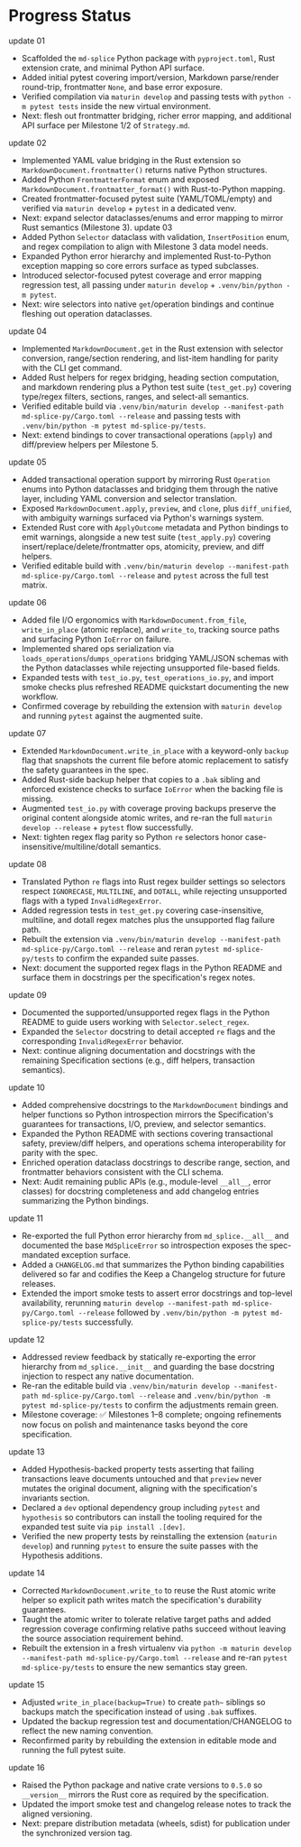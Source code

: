 # Progress Status

update 01
- Scaffolded the `md-splice` Python package with `pyproject.toml`, Rust extension crate, and minimal Python API surface.
- Added initial pytest covering import/version, Markdown parse/render round-trip, frontmatter `None`, and base error exposure.
- Verified compilation via `maturin develop` and passing tests with `python -m pytest tests` inside the new virtual environment.
- Next: flesh out frontmatter bridging, richer error mapping, and additional API surface per Milestone 1/2 of `Strategy.md`.

update 02
- Implemented YAML value bridging in the Rust extension so `MarkdownDocument.frontmatter()` returns native Python structures.
- Added Python `FrontmatterFormat` enum and exposed `MarkdownDocument.frontmatter_format()` with Rust-to-Python mapping.
- Created frontmatter-focused pytest suite (YAML/TOML/empty) and verified via `maturin develop` + `pytest` in a dedicated venv.
- Next: expand selector dataclasses/enums and error mapping to mirror Rust semantics (Milestone 3).
update 03
- Added Python `Selector` dataclass with validation, `InsertPosition` enum, and regex compilation to align with Milestone 3 data model needs.
- Expanded Python error hierarchy and implemented Rust-to-Python exception mapping so core errors surface as typed subclasses.
- Introduced selector-focused pytest coverage and error mapping regression test, all passing under `maturin develop` + `.venv/bin/python -m pytest`.
- Next: wire selectors into native `get`/operation bindings and continue fleshing out operation dataclasses.

update 04
- Implemented `MarkdownDocument.get` in the Rust extension with selector conversion, range/section rendering, and list-item handling for parity with the CLI get command.
- Added Rust helpers for regex bridging, heading section computation, and markdown rendering plus a Python test suite (`test_get.py`) covering type/regex filters, sections, ranges, and select-all semantics.
- Verified editable build via `.venv/bin/maturin develop --manifest-path md-splice-py/Cargo.toml --release` and passing tests with `.venv/bin/python -m pytest md-splice-py/tests`.
- Next: extend bindings to cover transactional operations (`apply`) and diff/preview helpers per Milestone 5.

update 05
- Added transactional operation support by mirroring Rust `Operation` enums into Python dataclasses and bridging them through the native layer, including YAML conversion and selector translation.
- Exposed `MarkdownDocument.apply`, `preview`, and `clone`, plus `diff_unified`, with ambiguity warnings surfaced via Python's warnings system.
- Extended Rust core with `ApplyOutcome` metadata and Python bindings to emit warnings, alongside a new test suite (`test_apply.py`) covering insert/replace/delete/frontmatter ops, atomicity, preview, and diff helpers.
- Verified editable build with `.venv/bin/maturin develop --manifest-path md-splice-py/Cargo.toml --release` and `pytest` across the full test matrix.

update 06
- Added file I/O ergonomics with `MarkdownDocument.from_file`, `write_in_place` (atomic replace), and `write_to`, tracking source paths and surfacing Python `IoError` on failure.
- Implemented shared ops serialization via `loads_operations`/`dumps_operations` bridging YAML/JSON schemas with the Python dataclasses while rejecting unsupported file-based fields.
- Expanded tests with `test_io.py`, `test_operations_io.py`, and import smoke checks plus refreshed README quickstart documenting the new workflow.
- Confirmed coverage by rebuilding the extension with `maturin develop` and running `pytest` against the augmented suite.

update 07
- Extended `MarkdownDocument.write_in_place` with a keyword-only `backup` flag that snapshots the current file before atomic replacement to satisfy the safety guarantees in the spec.
- Added Rust-side backup helper that copies to a `.bak` sibling and enforced existence checks to surface `IoError` when the backing file is missing.
- Augmented `test_io.py` with coverage proving backups preserve the original content alongside atomic writes, and re-ran the full `maturin develop --release` + `pytest` flow successfully.
- Next: tighten regex flag parity so Python `re` selectors honor case-insensitive/multiline/dotall semantics.

update 08
- Translated Python `re` flags into Rust regex builder settings so selectors respect `IGNORECASE`, `MULTILINE`, and `DOTALL`, while rejecting unsupported flags with a typed `InvalidRegexError`.
- Added regression tests in `test_get.py` covering case-insensitive, multiline, and dotall regex matches plus the unsupported flag failure path.
- Rebuilt the extension via `.venv/bin/maturin develop --manifest-path md-splice-py/Cargo.toml --release` and reran `pytest md-splice-py/tests` to confirm the expanded suite passes.
- Next: document the supported regex flags in the Python README and surface them in docstrings per the specification's regex notes.

update 09
- Documented the supported/unsupported regex flags in the Python README to guide users working with `Selector.select_regex`.
- Expanded the `Selector` docstring to detail accepted `re` flags and the corresponding `InvalidRegexError` behavior.
- Next: continue aligning documentation and docstrings with the remaining Specification sections (e.g., diff helpers, transaction semantics).

update 10
- Added comprehensive docstrings to the `MarkdownDocument` bindings and helper functions so Python introspection mirrors the Specification's guarantees for transactions, I/O, preview, and selector semantics.
- Expanded the Python README with sections covering transactional safety, preview/diff helpers, and operations schema interoperability for parity with the spec.
- Enriched operation dataclass docstrings to describe range, section, and frontmatter behaviors consistent with the CLI schema.
- Next: Audit remaining public APIs (e.g., module-level `__all__`, error classes) for docstring completeness and add changelog entries summarizing the Python bindings.

update 11
- Re-exported the full Python error hierarchy from `md_splice.__all__` and documented the base `MdSpliceError` so introspection exposes the spec-mandated exception surface.
- Added a `CHANGELOG.md` that summarizes the Python binding capabilities delivered so far and codifies the Keep a Changelog structure for future releases.
- Extended the import smoke tests to assert error docstrings and top-level availability, rerunning `maturin develop --manifest-path md-splice-py/Cargo.toml --release` followed by `.venv/bin/python -m pytest md-splice-py/tests` successfully.

update 12
- Addressed review feedback by statically re-exporting the error hierarchy from `md_splice.__init__` and guarding the base docstring injection to respect any native documentation.
- Re-ran the editable build via `.venv/bin/maturin develop --manifest-path md-splice-py/Cargo.toml --release` and `.venv/bin/python -m pytest md-splice-py/tests` to confirm the adjustments remain green.
- Milestone coverage: ✅ Milestones 1–8 complete; ongoing refinements now focus on polish and maintenance tasks beyond the core specification.

update 13
- Added Hypothesis-backed property tests asserting that failing transactions leave documents untouched and that `preview` never mutates the original document, aligning with the specification's invariants section.
- Declared a `dev` optional dependency group including `pytest` and `hypothesis` so contributors can install the tooling required for the expanded test suite via `pip install .[dev]`.
- Verified the new property tests by reinstalling the extension (`maturin develop`) and running `pytest` to ensure the suite passes with the Hypothesis additions.

update 14
- Corrected `MarkdownDocument.write_to` to reuse the Rust atomic write helper so explicit path writes match the specification's durability guarantees.
- Taught the atomic writer to tolerate relative target paths and added regression coverage confirming relative paths succeed without leaving the source association requirement behind.
- Rebuilt the extension in a fresh virtualenv via `python -m maturin develop --manifest-path md-splice-py/Cargo.toml --release` and re-ran `pytest md-splice-py/tests` to ensure the new semantics stay green.

update 15
- Adjusted `write_in_place(backup=True)` to create `path~` siblings so backups match the specification instead of using `.bak` suffixes.
- Updated the backup regression test and documentation/CHANGELOG to reflect the new naming convention.
- Reconfirmed parity by rebuilding the extension in editable mode and running the full pytest suite.

update 16
- Raised the Python package and native crate versions to `0.5.0` so `__version__` mirrors the Rust core as required by the specification.
- Updated the import smoke test and changelog release notes to track the aligned versioning.
- Next: prepare distribution metadata (wheels, sdist) for publication under the synchronized version tag.
